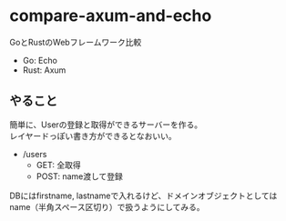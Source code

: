 # compare-axum-and-echo

GoとRustのWebフレームワーク比較

- Go: Echo
- Rust: Axum

## やること

簡単に、Userの登録と取得ができるサーバーを作る。  
レイヤードっぽい書き方ができるとなおいい。

- /users
  - GET: 全取得
  - POST: name渡して登録

DBにはfirstname, lastnameで入れるけど、ドメインオブジェクトとしてはname（半角スペース区切り）で扱うようにしてみる。
